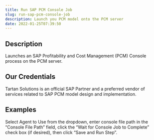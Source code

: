 ```yaml
---
title: Run SAP PCM Console Job
slug: run-sap-pcm-console-job
description: Launch you PCM model onto the PCM server
date: 2022-01-25T07:39:50
---
```



## Description


Launches an SAP Profitability and Cost Management (PCM) Console process on the PCM server.



## Our Credentials


Tartan Solutions is an official SAP Partner and a preferred vendor of services related to SAP PCM model design and implementation.








## Examples


Select Agent to Use from the dropdown, enter console file path in the “Console File Path” field, click the “Wait for Console Job to Complete” check box (if desired), then click “Save and Run Step”.





